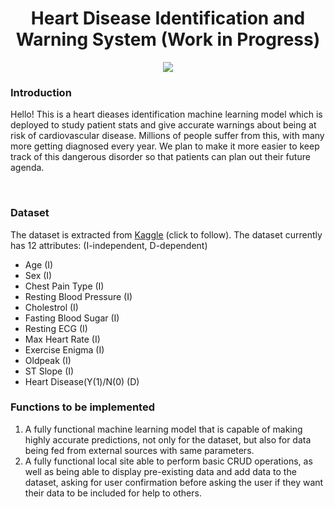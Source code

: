 <div align=center>
  <h1>Heart Disease Identification and Warning System (Work in Progress)</h1>
  <img src="https://i.pinimg.com/originals/c1/13/27/c1132786380aa926155a80b54912352f.gif"/>
</div>
<div>
  <h3>Introduction</h3>
  <p>Hello! This is a heart dieases identification machine learning model which is deployed to study patient stats and give accurate warnings about being at risk of cardiovascular disease. Millions of people suffer from this, with many more getting diagnosed every year. We plan to make it more easier to keep track of this dangerous disorder so that patients can plan out their future agenda.<p>
</div>
<br>
<div>
  <h3>Dataset</h3>
  <p>The dataset is extracted from <a href="https://www.kaggle.com/datasets/fedesoriano/heart-failure-prediction?datasetId=1582403">Kaggle</a> (click to follow). The dataset currently has 12 attributes: (I-independent, D-dependent)</p>
  <ul>
    <li>Age (I)</li>
    <li>Sex (I)</li>
    <li>Chest Pain Type (I)</li>
    <li>Resting Blood Pressure (I)</li>
    <li>Cholestrol (I)</li>
    <li>Fasting Blood Sugar (I)</li>
    <li>Resting ECG (I)</li>
    <li>Max Heart Rate (I)</li>
    <li>Exercise Enigma (I)</li>
    <li>Oldpeak (I)</li></li>
    <li>ST Slope (I)</li>
    <li>Heart Disease(Y(1)/N(0) (D)</li>
  </ul>
</div>
<div>
  <h3>Functions to be implemented</h3>
  <ol>
    <li>A fully functional machine learning model that is capable of making highly accurate predictions, not only for the dataset, but also for data being fed from external sources with same parameters.
    <li>A fully functional local site able to perform basic CRUD operations, as well as being able to display pre-existing data and add data to the dataset, asking for user confirmation before asking the user if they want their data to be included for help to others.
  </ol>
</div>
